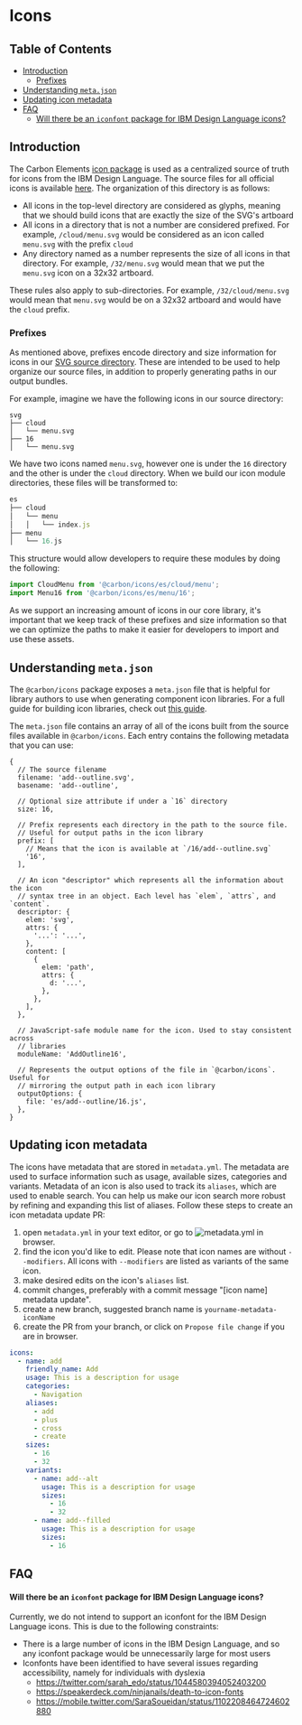 # Icons

<!-- prettier-ignore-start -->
<!-- START doctoc generated TOC please keep comment here to allow auto update -->
<!-- DON'T EDIT THIS SECTION, INSTEAD RE-RUN doctoc TO UPDATE -->
## Table of Contents

- [Introduction](#introduction)
  - [Prefixes](#prefixes)
- [Understanding `meta.json`](#understanding-metajson)
- [Updating icon metadata](#updating-icon-metadata)
- [FAQ](#faq)
    - [Will there be an `iconfont` package for IBM Design Language icons?](#will-there-be-an-iconfont-package-for-ibm-design-language-icons)

<!-- END doctoc generated TOC please keep comment here to allow auto update -->
<!-- prettier-ignore-end -->

## Introduction

The Carbon Elements [icon package](/packages/icons) is used as a centralized
source of truth for icons from the IBM Design Language. The source files for all
official icons is available [here](/packages/icons/src/svg). The organization of
this directory is as follows:

- All icons in the top-level directory are considered as glyphs, meaning that we
  should build icons that are exactly the size of the SVG's artboard
- All icons in a directory that is not a number are considered prefixed. For
  example, `/cloud/menu.svg` would be considered as an icon called `menu.svg`
  with the prefix `cloud`
- Any directory named as a number represents the size of all icons in that
  directory. For example, `/32/menu.svg` would mean that we put the `menu.svg`
  icon on a 32x32 artboard.

These rules also apply to sub-directories. For example, `/32/cloud/menu.svg`
would mean that `menu.svg` would be on a 32x32 artboard and would have the
`cloud` prefix.

### Prefixes

As mentioned above, prefixes encode directory and size information for icons in
our [SVG source directory](/packages/icons/src/svg). These are intended to be
used to help organize our source files, in addition to properly generating paths
in our output bundles.

For example, imagine we have the following icons in our source directory:

```
svg
├── cloud
│   └── menu.svg
├── 16
│   └── menu.svg
```

We have two icons named `menu.svg`, however one is under the `16` directory and
the other is under the `cloud` directory. When we build our icon module
directories, these files will be transformed to:

```js
es
├── cloud
│   └── menu
│   │   └── index.js
├── menu
│   └── 16.js
```

This structure would allow developers to require these modules by doing the
following:

```js
import CloudMenu from '@carbon/icons/es/cloud/menu';
import Menu16 from '@carbon/icons/es/menu/16';
```

As we support an increasing amount of icons in our core library, it's important
that we keep track of these prefixes and size information so that we can
optimize the paths to make it easier for developers to import and use these
assets.

## Understanding `meta.json`

The `@carbon/icons` package exposes a `meta.json` file that is helpful for
library authors to use when generating component icon libraries. For a full
guide for building icon libraries, check out
[this guide](/docs/guides/building-an-icon-library.md).

The `meta.json` file contains an array of all of the icons built from the source
files available in `@carbon/icons`. Each entry contains the following metadata
that you can use:

```json5
{
  // The source filename
  filename: 'add--outline.svg',
  basename: 'add--outline',

  // Optional size attribute if under a `16` directory
  size: 16,

  // Prefix represents each directory in the path to the source file.
  // Useful for output paths in the icon library
  prefix: [
    // Means that the icon is available at `/16/add--outline.svg`
    '16',
  ],

  // An icon "descriptor" which represents all the information about the icon
  // syntax tree in an object. Each level has `elem`, `attrs`, and `content`.
  descriptor: {
    elem: 'svg',
    attrs: {
      '...': '...',
    },
    content: [
      {
        elem: 'path',
        attrs: {
          d: '...',
        },
      },
    ],
  },

  // JavaScript-safe module name for the icon. Used to stay consistent across
  // libraries
  moduleName: 'AddOutline16',

  // Represents the output options of the file in `@carbon/icons`. Useful for
  // mirroring the output path in each icon library
  outputOptions: {
    file: 'es/add--outline/16.js',
  },
}
```

## Updating icon metadata

The icons have metadata that are stored in `metadata.yml`. The metadata are used
to surface information such as usage, available sizes, categories and variants.
Metadata of an icon is also used to track its `aliases`, which are used to
enable search. You can help us make our icon search more robust by refining and
expanding this list of aliases. Follow these steps to create an icon metadata
update PR:

1. open `metadata.yml` in your text editor, or go to
   ![metadata.yml](https://github.com/IBM/carbon-elements/blob/master/packages/icons/metadata.yml)
   in browser.
2. find the icon you'd like to edit. Please note that icon names are without
   `--modifiers`. All icons with `--modifiers` are listed as variants of the
   same icon.
3. make desired edits on the icon's `aliases` list.
4. commit changes, preferably with a commit message "[icon name] metadata update".
5. create a new branch, suggested branch name is `yourname-metadata-iconName`
6. create the PR from your branch, or click on `Propose file change` if you are
   in browser.

```yml
icons:
  - name: add
    friendly_name: Add
    usage: This is a description for usage
    categories:
      - Navigation
    aliases:
      - add
      - plus
      - cross
      - create
    sizes:
      - 16
      - 32
    variants:
      - name: add--alt
        usage: This is a description for usage
        sizes:
          - 16
          - 32
      - name: add--filled
        usage: This is a description for usage
        sizes:
          - 16
```

## FAQ

#### Will there be an `iconfont` package for IBM Design Language icons?

Currently, we do not intend to support an iconfont for the IBM Design Language
icons. This is due to the following constraints:

- There is a large number of icons in the IBM Design Language, and so any
  iconfont package would be unnecessarily large for most users
- Iconfonts have been identified to have several issues regarding accessibility,
  namely for individuals with dyslexia
  - https://twitter.com/sarah_edo/status/1044580394052403200
  - https://speakerdeck.com/ninjanails/death-to-icon-fonts
  - https://mobile.twitter.com/SaraSoueidan/status/1102208464724602880
